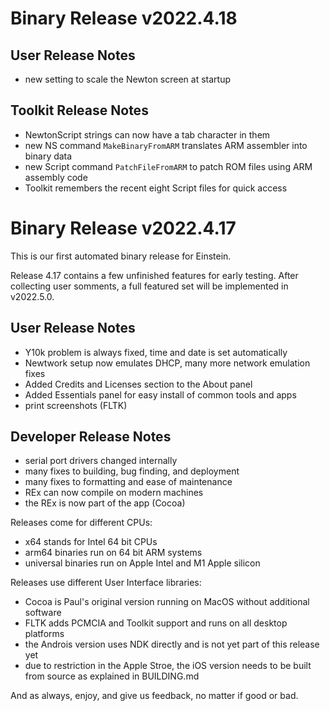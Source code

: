 
Binary Release v2022.4.18
=========================

User Release Notes
------------------
 - new setting to scale the Newton screen at startup

Toolkit Release Notes
---------------------
 - NewtonScript strings can now have a tab character in them
 - new NS command `MakeBinaryFromARM` translates ARM assembler into binary data
 - new Script command `PatchFileFromARM` to patch ROM files using ARM assembly code
 - Toolkit remembers the recent eight Script files for quick access 
 

Binary Release v2022.4.17
=========================

This is our first automated binary release for Einstein.

Release 4.17 contains a few unfinished features for early 
testing. After collecting user somments, a full featured
set will be implemented in v2022.5.0.

User Release Notes
------------------
 - Y10k problem is always fixed, time and date is set automatically
 - Newtwork setup now emulates DHCP, many more network emulation fixes
 - Added Credits and Licenses section to the About panel
 - Added Essentials panel for easy install of common tools and apps
 - print screenshots (FLTK)

Developer Release Notes
-----------------------
 - serial port drivers changed internally
 - many fixes to building, bug finding, and deployment
 - many fixes to formatting and ease of maintenance
 - REx can now compile on modern machines
 - the REx is now part of the app (Cocoa)

Releases come for different CPUs:
 - x64 stands for Intel 64 bit CPUs
 - arm64 binaries run on 64 bit ARM systems
 - universal binaries run on Apple Intel and M1 Apple silicon

Releases use different User Interface libraries:
 - Cocoa is Paul's original version running on MacOS without additional software
 - FLTK adds PCMCIA and Toolkit support and runs on all desktop platforms
 - the Androis version uses NDK directly and is not yet part of this release yet
 - due to restriction in the Apple Stroe, the iOS version needs to be built from source as explained in BUILDING.md 

And as always, enjoy, and give us feedback, no matter if good or bad.

